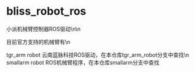 # bliss_robot_ros

小派机械臂控制器ROS驱动\n\n


目前官方支持的机械臂有\n

tgr_arm robot   云南蓝脉科技ROS驱动，在本仓库tgr_arm_robot分支中查找\n
smallarm robot  ROS机械臂程序，在本仓库smallarm分支中查找
